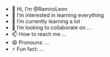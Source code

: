 - 👋 Hi, I’m @RamiroLeon
- 👀 I’m interested in learning everything
- 🌱 I’m currently learning a lot
- 💞️ I’m looking to collaborate on ...
- 📫 How to reach me ...
- 😄 Pronouns: ...
- ⚡ Fun fact: ...

<!---
RamiroLeon/RamiroLeon is a ✨ special ✨ repository because its `README.md` (this file) appears on your GitHub profile.
You can click the Preview link to take a look at your changes.
--->
